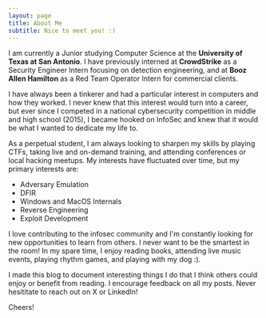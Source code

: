 ```yaml
---
layout: page
title: About Me
subtitle: Nice to meet you! :)
---
```


I am currently a Junior studying Computer Science at the **University of Texas at San Antonio**. I have previously interned at **CrowdStrike** as a Security Engineer Intern focusing on detection engineering, and at **Booz Allen Hamilton** as a Red Team Operator Intern for commercial clients. 

I have always been a tinkerer and had a particular interest in computers and how they worked. I never knew that this interest would turn into a career, but ever since I competed in a national cybersecurity competition in middle and high school (2015), I became hooked on InfoSec and knew that it would be what I wanted to dedicate my life to.

As a perpetual student, I am always looking to sharpen my skills by playing CTFs, taking live and on-demand training, and attending conferences or local hacking meetups. My interests have fluctuated over time, but my primary interests are:
- Adversary Emulation 
- DFIR
- Windows and MacOS Internals
- Reverse Engineering
- Exploit Development

I love contributing to the infosec community and I'm constantly looking for new opportunities to learn from others. I never want to be the smartest in the room! In my spare time, I enjoy reading books, attending live music events, playing rhythm games, and playing with my dog :).

I made this blog to document interesting things I do that I think others could enjoy or benefit from reading. I encourage feedback on all my posts. Never hesititate to reach out on X or LinkedIn!

Cheers!
